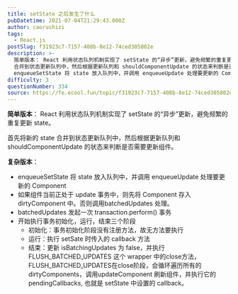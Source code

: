 ```yaml
---
title: setState 之后发生了什么
pubDatetime: 2021-07-04T21:29:43.000Z
author: caorushizi
tags:
  - React.js
postSlug: f31923c7-7157-408b-8e12-74ced305802e
description: >-
  简单版本： React 利用状态队列机制实现了 setState 的“异步”更新，避免频繁的重复更新 state。 首先将新的 state
  合并到状态更新队列中，然后根据更新队列和 shouldComponentUpdate 的状态来判断是否需要更新组件。 复杂版本：
  enqueueSetState 将 state 放入队列中，并调用 enqueueUpdate 处理要更新的 Component 
difficulty: 3
questionNumber: 334
source: https://fe.ecool.fun/topic/f31923c7-7157-408b-8e12-74ced305802e
---
```


**简单版本**： React 利用状态队列机制实现了 setState 的“异步”更新，避免频繁的重复更新 state。

首先将新的 state 合并到状态更新队列中，然后根据更新队列和 shouldComponentUpdate 的状态来判断是否需要更新组件。

**复杂版本**：

* enqueueSetState 将 state 放入队列中，并调用 enqueueUpdate 处理要更新的 Component
* 如果组件当前正处于 update 事务中，则先将 Component 存入 dirtyComponent 中。否则调用batchedUpdates 处理。
* batchedUpdates 发起一次 transaction.perform() 事务
* 开始执行事务初始化，运行，结束三个阶段
	* 初始化：事务初始化阶段没有注册方法，故无方法要执行
	* 运行：执行 setSate 时传入的 callback 方法
	* 结束：更新 isBatchingUpdates 为 false，并执行 FLUSH_BATCHED_UPDATES 这个 wrapper 中的close方法，FLUSH_BATCHED_UPDATES在close阶段，会循环遍历所有的 dirtyComponents，调用updateComponent 刷新组件，并执行它的 pendingCallbacks, 也就是 setState 中设置的 callback。


